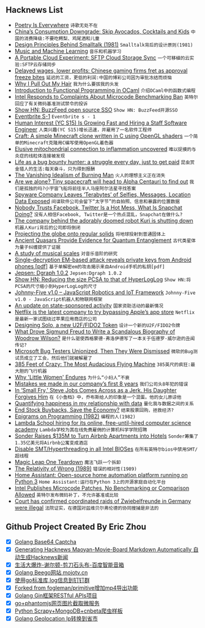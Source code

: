 ## Hacknews List


- [Poetry Is Everywhere](https://www.theatlantic.com/entertainment/archive/2018/08/when-poetry-isnt-poetry/567571/?single_page=true)  `诗歌无处不在`
- [China’s Consumption Downgrade: Skip Avocados, Cocktails and Kids](https://www.nytimes.com/2018/08/22/business/china-consumer-downgrade.html)  `中国的消费降级:不要吃鳄梨、鸡尾酒和儿童`
- [Design Principles Behind Smalltalk (1981)](http://www.cs.virginia.edu/~evans/cs655/readings/smalltalk.html)  `Smalltalk背后的设计原则(1981)`
- [Music and Machine Learning](http://ai.sensilab.monash.edu/2018/08/23/Neural-Music/)  `音乐和机器学习`
- [A Portable Cloud Experiment: SFTP Cloud Storage Sync](http://www.evanjones.ca/portable-cloud-experiment.html)  `一个可移植的云实验:SFTP云存储同步`
- [Delayed wages, lower profits: Chinese gaming firms fret as approval freeze bites](https://www.reuters.com/article/us-china-videogames/delayed-wages-lower-profits-chinese-gaming-firms-fret-as-approval-freeze-bites-idUSKCN1L82O4)  `延迟的工资，更低的利润:中国的博彩公司因为审批冻结而烦恼`
- [Why I Pull Out My Hair](https://mosaicscience.com/story/why-i-pull-out-my-hair-trich-ocd-bfrbs-therapy/)  `我为什么要拔我的头发`
- [Introduction to Functional Programming in OCaml](https://www.fun-mooc.fr/courses/course-v1:parisdiderot&#43;56002&#43;session03/about)  `介绍OCaml中的函数式编程`
- [Intel Responds to Complaints About Microcode Benchmarking Ban](https://www.tomshardware.com/news/intel-cpu-microcode-benchmark-mitigation,37684.html)  `英特尔回应了有关微码基准测试禁令的投诉`
- [Show HN: BuzzFeed open source SSO](https://tech.buzzfeed.com/unleashing-the-a6a1a5da39d6)  `Show HN: BuzzFeed开源SSO`
- [Eventbrite S-1](https://www.sec.gov/Archives/edgar/data/1475115/000119312518255960/d593770ds1.htm)  `Eventbrite s - 1`
- [Human  Interest (YC S15) Is Growing Fast and Hiring a Staff Software Engineer](https://humaninterest.com/careers)  `人类兴趣(YC S15)增长迅速，并雇用了一名软件工程师`
- [Craft: A simple Minecraft clone written in C using OpenGL shaders](https://github.com/fogleman/Craft)  `一个简单的Minecraft克隆用C编写使用OpenGL着色器`
- [Elusive mitochondrial connection to inflammation uncovered](https://www.nature.com/articles/d41586-018-05988-z)  `难以捉摸的与炎症的线粒体连接被发现`
- [Life as a bug bounty hunter: a struggle every day, just to get paid](https://www.technologyreview.com/s/611896/life-as-a-bug-bounty-hunter/)  `昆虫赏金猎人的生活:每天奋斗，只为得到报酬`
- [The Vanishing Idealism of Burning Man](https://newrepublic.com/article/150497/vanishing-idealism-burning-man)  `火人的理想主义正在消失`
- [Are we alone? Tiny spacecraft will head to Alpha Centauri to find out](https://www.cnet.com/news/sending-tiny-spacecraft-to-alpha-centauri)  `我们是孤独的吗?小宇宙飞船将前往半人马座阿尔法星寻找答案`
- [Spyware Company Leaves ‘Terabytes’ of Selfies, Messages, Location Data Exposed](https://motherboard.vice.com/en_us/article/9kmj4v/spyware-company-spyfone-terabytes-data-exposed-online-leak)  `间谍软件公司会留下“太字节”的自拍照、信息和暴露的位置数据`
- [Nobody Trusts Facebook, Twitter Is a Hot Mess, What Is Snapchat Doing?](https://www.bloomberg.com/news/features/2018-08-22/nobody-trusts-facebook-twitter-is-a-hot-mess-what-is-snap-s-evan-spiegel-doing)  `没有人相信Facebook, Twitter是一个热点混乱，Snapchat在做什么?`
- [The company behind the adorably doomed robot Kuri is shutting down](https://www.theverge.com/circuitbreaker/2018/8/21/17765330/mayfield-robotics-kuri-robot-shutting-down)  `机器人Kuri背后的公司即将倒闭`
- [Projecting the globe onto regular solids](https://www.johndcook.com/blog/2018/08/22/globe-regular-solids/)  `将地球投射到普通固体上`
- [Ancient Quasars Provide Evidence for Quantum Entanglement](https://www.livescience.com/63398-ancient-quasars-evidence-quantum-entanglement.html)  `古代类星体为量子纠缠提供了证据`
- [A study of musical scales](https://ianring.com/musictheory/scales/)  `对音乐音阶的研究`
- [Single-decryption EM-based attack reveals private keys from Android phones [pdf]](https://www.usenix.org/system/files/conference/usenixsecurity18/sec18-alam.pdf)  `基于单解密em的攻击揭示来自Android手机的私钥[pdf]`
- [Jepsen: Dgraph 1.0.2](https://jepsen.io/analyses/dgraph-1-0-2)  `Jepsen:Dgraph 1.0.2`
- [Show HN: Reducing the size PCSA to that of HyperLogLog](https://github.com/seiflotfy/pcsa)  `Show HN:将PCSA的尺寸缩小到HyperLogLog的尺寸`
- [Johnny-Five v1.0 – JavaScript Robotics and IoT Framework](http://johnny-five.io/news/v1_0/)  `Johnny-Five v1.0 - JavaScript机器人和物联网框架`
- [An update on state-sponsored activity](https://www.blog.google/technology/safety-security/update-state-sponsored-activity/amp/)  `国家资助活动的最新情况`
- [Netflix is the latest company to try bypassing Apple’s app store](https://www.marketwatch.com/story/netflix-is-the-latest-company-to-try-bypassing-apples-app-store-2018-08-23)  `Netflix是最新一家试图绕过苹果应用商店的公司`
- [Designing Solo, a new U2F/FIDO2 Token](https://conorpp.com/designing-solo-a-new-u2ffido2-token)  `设计一个新的U2F/FIDO2令牌`
- [What Drove Sigmund Freud to Write a Scandalous Biography of Woodrow Wilson?](https://www.smithsonianmag.com/history/what-drove-sigmund-freud-write-scandalous-biography-woodrow-wilson-180970042/?no-ist)  `是什么驱使西格蒙德·弗洛伊德写了一本关于伍德罗·威尔逊的丑闻传记?`
- [Microsoft Bug Testers Unionized, Then They Were Dismissed](https://www.bloomberg.com/news/articles/2018-08-23/microsoft-bug-testers-unionized-then-they-were-dismissed)  `微软的Bug测试员成立了工会，然后他们就被解雇了`
- [385 Feet of Crazy: The Most Audacious Flying Machine](https://www.wired.com/story/stratolaunch-airplane-burt-rutan-paul-allen/)  `385英尺的疯狂:最大胆的飞行机器`
- [Why &#39;Little Women&#39; Endures](https://newrepublic.com/article/150579/little-women-endures-louisa-may-alcott-anne-boyd-rioux)  `为什么“小妇人”不衰`
- [Mistakes we made in our company’s first 8 years](https://hackernoon.com/8-mistakes-we-made-in-our-companys-first-8-years-3d38422333b)  `我们公司头8年犯的错误`
- [In ‘Small Fry,’ Steve Jobs Comes Across as a Jerk. His Daughter Forgives Him](https://www.nytimes.com/2018/08/23/books/steve-jobs-lisa-brennan-jobs-small-fry.html)  `在《小鱼档》中，乔布斯给人的印象是一个混蛋。他的女儿原谅他`
- [Quantifying happiness in my relationship with data](https://www.trackinghappiness.com/happy-in-love-happiness-through-love-part-1/)  `量化我与数据之间的关系`
- [End Stock Buybacks, Save the Economy?](https://www.nytimes.com/2018/08/23/opinion/ban-stock-buybacks.html)  `结束股票回购，拯救经济?`
- [Epigrams on Programming (1982)](http://pu.inf.uni-tuebingen.de/users/klaeren/epigrams.html)  `编程的人(1982)`
- [Lambda School hiring for its online, free-until-hired computer science academy](https://lambdaschool.com/careers/)  `Lambda学校为其在线免费雇佣的计算机科学学院招聘`
- [Sonder Raises $135M to Turn Airbnb Apartments into Hotels](https://www.forbes.com/sites/bizcarson/2018/08/23/sonder-raises-135-million-to-turn-airbnb-style-apartments-into-a-different-kind-of-hotel/#7384ac54455d)  `Sonder筹集了1.35亿美元将Airbnb公寓变成酒店`
- [Disable SMT/Hyperthreading in all Intel BIOSes](https://marc.info/?l=openbsd-tech&amp;m=153504937925732&amp;w=2)  `在所有英特尔bios中禁用SMT/超线程`
- [Magic Leap One Teardown](https://www.ifixit.com/Teardown/Magic&#43;Leap&#43;One&#43;Teardown/112245)  `魔法飞跃一个拆卸`
- [The Relativity of Wrong (1989)](https://chem.tufts.edu/answersinscience/relativityofwrong.htm)  `错误的相对性(1989)`
- [Home Assistant: Open-source home automation platform running on Python 3](https://www.home-assistant.io/)  `Home Assistant:运行在Python 3上的开源家庭自动化平台`
- [Intel Publishes Microcode Patches, No Benchmarking or Comparison Allowed](https://perens.com/2018/08/22/new-intel-microcode-license-restriction-is-not-acceptable/)  `英特尔发布微码补丁，不允许基准或比较`
- [Court has confirmed coordinated raids of Zwiebelfreunde in Germany were illegal](https://blog.torservers.net/20180704/coordinated-raids-of-zwiebelfreunde-at-various-locations-in-germany.html#update)  `法院证实，在德国对兹维贝尔弗伦德的协同搜捕是非法的`

## Github Project Created By Eric Zhou

- [x] [Golang Base64 Captcha](https://github.com/mojocn/base64Captcha)
- [x] [Generating Hacknews Maoyan-Movie-Board Markdown Automatically 自动生成Hacknews新闻](https://github.com/dejavuzhou/md-genie)
- [x] [生活大爆炸-谢尔顿-剪刀石头布-百度智能音箱](https://github.com/mojocn/dueros-bang-game)
- [x] [Golang Beego网站 mojotv.cn](https://github.com/mojocn/www.mojotv.cn)
- [x] [使用go标准库,log信息到钉钉群](https://github.com/mojocn/dooger)
- [x] [Forked from fogleman/primitive增加mp4导出功能](https://github.com/mojocn/primitive)
- [x] [Golang Gin框架RESTful APIs项目](https://github.com/JJJJJJJerk/ezier-golang-web-api-framework)
- [x] [go+phantomjs网页图片截取微服务](https://github.com/mojocn/screen_shot)
- [x] [Python Scrapy+MongoDB+cnbeta爬虫样板](https://github.com/mojocn/scrapy_mongodb_boilerplate_cnbeta)
- [x] [Golang Geolocation Ip转换到省市](https://github.com/mojocn/ip2location)
